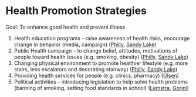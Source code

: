 
# Health Promotion Strategies


Goal: To enhance good health and prevent illness


1.	Health education programs -  raise awareness of health risks, encourage change in behavior (media, campaign) ([Philly][Philadelphia], [Sandy Lake][Sandy_Lake])
2.	Public Health campaign – to change belief, attitudes, motivations of people toward health issues (e.g. smoking, obesity) ([Philly][Philadelphia], [Sandy Lake][Sandy_Lake])
3.	Changing physical environment to promote healthier lifestyle (e.g. more stairs, less escalators and decorating stairway) ([Philly][Philadelphia], [Sandy Lake][Sandy_Lake])
4.	Providing health services for people (e.g. clinics, pharmacy) ([Olsen][Olsen])
5.	Political activities – introducing legislation to help solve health problems (banning of smoking, setting food standards in school) ([Lemstra][Lemstra], [Gorini][Gorini])


[Philadelphia]: #!/studies/Philadelphia
[Sandy_Lake]: #!/studies/Sandy_Lake
[Olsen]: #!/studies/Olsen
[Lemstra]: #!/studies/Lemstra
[Gorini]: #!/studies/Gorini
